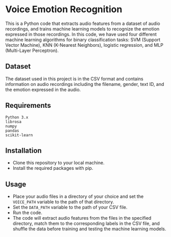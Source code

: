 # Voice Emotion Recognition
This is a Python code that extracts audio features from a dataset of audio recordings, and trains machine learning models to recognize the emotion expressed in those recordings.
In this code, we have used four different machine learning algorithms for binary classification tasks: SVM (Support Vector Machine), KNN (K-Nearest Neighbors), logistic regression, and MLP (Multi-Layer Perceptron).

## Dataset
The dataset used in this project is in the CSV format and contains information on audio recordings including the filename, gender, text ID, and the emotion expressed in the audio.

## Requirements
```
Python 3.x
librosa
numpy
pandas
scikit-learn
```
## Installation
+ Clone this repository to your local machine.
+ Install the required packages with pip.
## Usage
+ Place your audio files in a directory of your choice and set the `VOICE_PATH` variable to the path of that directory.
+ Set the `DATA_PATH` variable to the path of your CSV file.
+ Run the code.
+ The code will extract audio features from the files in the specified directory, match them to the corresponding labels in the CSV file, and shuffle the data before training and testing the machine learning models.
